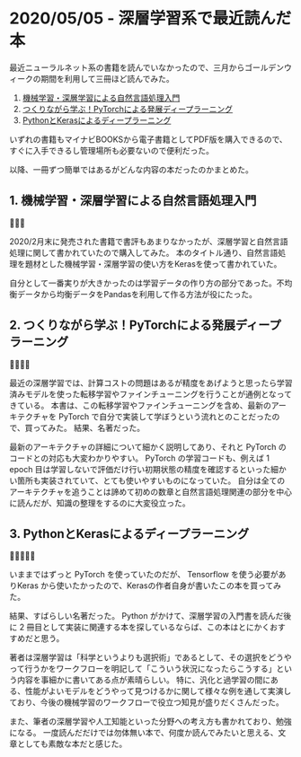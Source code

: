 # 2020/05/05 - 深層学習系で最近読んだ本

最近ニューラルネット系の書籍を読んでいなかったので、三月からゴールデンウィークの期間を利用して三冊ほど読んでみた。

1. [機械学習・深層学習による自然言語処理入門](https://book.mynavi.jp/ec/products/detail/id=113274)
2. [つくりながら学ぶ！PyTorchによる発展ディープラーニング](https://book.mynavi.jp/ec/products/detail/id=104855)
3. [PythonとKerasによるディープラーニング](https://book.mynavi.jp/ec/products/detail/id=90124)

いずれの書籍もマイナビBOOKSから電子書籍としてPDF版を購入できるので、すぐに入手できるし管理場所も必要ないので便利だった。

以降、一冊ずつ簡単ではあるがどんな内容の本だったのかまとめた。

## 1. 機械学習・深層学習による自然言語処理入門

🌟🌟🌟

2020/2月末に発売された書籍で書評もあまりなかったが、深層学習と自然言語処理に関して書かれていたので購入してみた。
本のタイトル通り、自然言語処理を題材とした機械学習・深層学習の使い方をKerasを使って書かれていた。

自分として一番実りが大きかったのは学習データの作り方の部分であった。不均衡データから均衡データをPandasを利用して作る方法が役にたった。

## 2. つくりながら学ぶ！PyTorchによる発展ディープラーニング

🌟🌟🌟🌟

最近の深層学習では、計算コストの問題はあるが精度をあげようと思ったら学習済みモデルを使った転移学習やファインチューニングを行うことが通例となってきている。
本書は、この転移学習やファインチューニングを含め、最新のアーキテクチャを PyTorch で自分で実装して学ぼうという流れとのことだったので、買ってみた。
結果、名著だった。

最新のアーキテクチャの詳細について細かく説明してあり、それと PyTorch のコードとの対応も大変わかりやすい。
PyTorch の学習コードも、例えば 1 epoch 目は学習しないで評価だけ行い初期状態の精度を確認するといった細かい箇所も実装されていて、とても使いやすいものになっていた。
自分は全てのアーキテクチャを追うことは諦めて初めの数章と自然言語処理関連の部分を中心に読んだが、知識の整理をするのに大変役立った。

## 3. PythonとKerasによるディープラーニング

🌟🌟🌟🌟🌟

いままではずっと PyTorch を使っていたのだが、 Tensorflow を使う必要がありKeras から使いたかったので、Kerasの作者自身が書いたこの本を買ってみた。

結果、すばらしい名著だった。
Python がかけて、深層学習の入門書を読んだ後に 2 冊目として実装に関連する本を探しているならば、この本はとにかくおすすめだと思う。

著者は深層学習は「科学というよりも選択術」であるとして、その選択をどうやって行うかをワークフローを明記して「こういう状況になったらこうする」という内容を事細かに書いてある点が素晴らしい。
特に、汎化と過学習の間にある、性能がよいモデルをどうやって見つけるかに関して様々な例を通して実演しており、今後の機械学習のワークフローで役立つ知見が盛りだくさんだった。

また、筆者の深層学習や人工知能といった分野への考え方も書かれており、勉強になる。
一度読んだだけでは勿体無い本で、何度か読んでみたいと思える、文章としても素敵な本だと感じた。